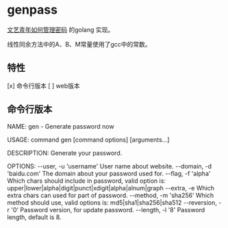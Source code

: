 # genpass

[文艺青年如何管理密码](https://linuxtoy.org/archives/art-of-password.html) 的golang 实现。

线性同余方法中的A、B、M常量使用了gcc中的常数。

## 特性

[x] 命令行版本
[ ] web版本

## 命令行版本

NAME:
   gen - Generate password now

USAGE:
   command gen [command options] [arguments...]

DESCRIPTION:
   Generate your password.

OPTIONS:
   --user, -u 'username'	User name about website.
   --domain, -d 'baidu.com'	The domain about your password used for.
   --flag, -f 'alpha'		Which chars should include in password, valid option is:
				upper|lower|alpha|digit|punct|xdigit|alpha|alnum|graph
   --extra, -e 			Which extra chars can used for part of password.
   --method, -m 'sha256'	Which method should use, valid options is: md5|sha1|sha256|sha512
   --reversion, -r '0'		Password version, for update password.
   --length, -l '8'		Password length, default is 8.
